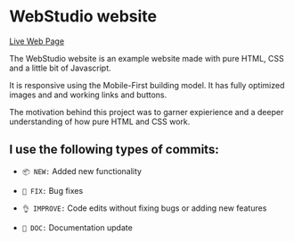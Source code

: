 # WebStudio website

[Live Web Page](https://mkamilamin.github.io/WebStudio-website/)

The WebStudio website is an example website made with pure HTML, CSS and a little bit of Javascript.

It is responsive using the Mobile-First building model. It has fully optimized images and and working links and buttons.

The motivation behind this project was to garner expierience and a deeper understanding of how pure HTML and CSS work.

## I use the following types of commits:

-   `📦 NEW:` Added new functionality

-   `🐛 FIX:` Bug fixes

-   `👌 IMPROVE:` Code edits without fixing bugs or adding new features

-   `📖 DOC:` Documentation update
